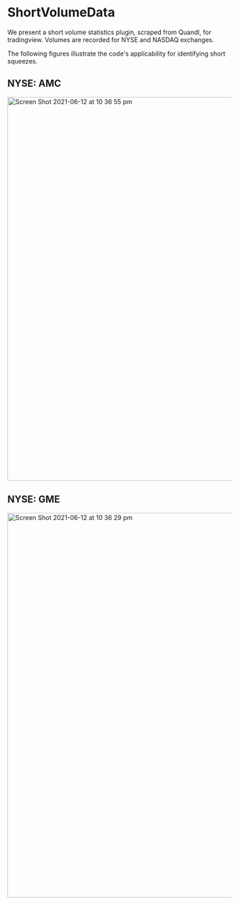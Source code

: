 # ShortVolumeData
We present a short volume statistics plugin, scraped from Quandl, for tradingview. Volumes are recorded for NYSE and NASDAQ exchanges.

The following figures illustrate the code's applicability for identifying short squeezes.

## NYSE: AMC
<img width="861" alt="Screen Shot 2021-06-12 at 10 36 55 pm" src="https://user-images.githubusercontent.com/83566493/121777444-3b64d780-cbd1-11eb-8bc5-788c010913c9.png">

## NYSE: GME
<img width="863" alt="Screen Shot 2021-06-12 at 10 36 29 pm" src="https://user-images.githubusercontent.com/83566493/121777446-3d2e9b00-cbd1-11eb-8038-cb07969283b5.png">
